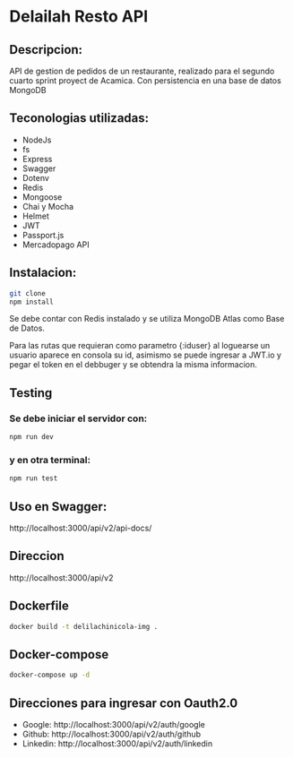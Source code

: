 # Delailah Resto API

## Descripcion:
API de gestion de pedidos de un restaurante, realizado para el segundo cuarto sprint proyect de Acamica. Con persistencia en una base de datos MongoDB

## Teconologias utilizadas:
- NodeJs
- fs
- Express
- Swagger
- Dotenv
- Redis
- Mongoose
- Chai y Mocha
- Helmet
- JWT
- Passport.js
- Mercadopago API

## Instalacion:

```bash
git clone
npm install
```

Se debe contar con Redis instalado y se utiliza MongoDB Atlas como Base de Datos.

Para las rutas que requieran como parametro {:iduser} al loguearse un usuario aparece en consola su id, asimismo se puede ingresar a JWT.io y pegar el token en el debbuger y se obtendra la misma informacion.

## Testing

### Se debe iniciar el servidor con:
```bash
npm run dev
```
### y en otra terminal: 
```bash
npm run test
```

## Uso en Swagger:

http://localhost:3000/api/v2/api-docs/

## Direccion

http://localhost:3000/api/v2

## Dockerfile

```bash
docker build -t delilachinicola-img .
```

## Docker-compose

```bash
docker-compose up -d
```

## Direcciones para ingresar con Oauth2.0

- Google: http://localhost:3000/api/v2/auth/google
- Github: http://localhost:3000/api/v2/auth/github
- Linkedin: http://localhost:3000/api/v2/auth/linkedin
